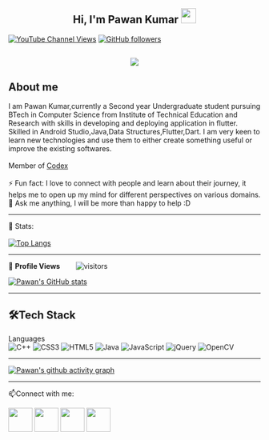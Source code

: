 <h2 align="center">Hi, I'm Pawan Kumar <img src="https://user-images.githubusercontent.com/39955420/147578264-bae0526c-028a-49d2-8af8-d08bb4edbd2a.gif" height="30" width="30"></h2>
 
[![YouTube Channel Views](https://img.shields.io/youtube/channel/views/UCJ1r_aL4ZWUapqnJsWQrTgA?style=social)](https://www.youtube.com/channel/UCJ1r_aL4ZWUapqnJsWQrTgA)
[![GitHub followers](https://img.shields.io/github/followers/pnkr01?style=social)](https://github.com/pnkr01)

<h2 align="center"><img src="https://user-images.githubusercontent.com/83778936/152190784-3dcb8151-55f5-4f5a-a5cf-d4b7910d0ce9.gif"></h2>

<h2>About me</h2>

I am Pawan Kumar,currently a Second year Undergraduate student pursuing BTech in Computer Science from Institute of Technical Education and Research with skills in developing and deploying application in flutter.
Skilled in Android Studio,Java,Data Structures,Flutter,Dart. I am very keen to learn new technologies and use them to either create something useful or improve the existing softwares. <br><br>
Member of [Codex](https://github.com/codex-iter) <br><br>
⚡ Fun fact: I love to connect with people and learn about their journey, it helps me to open up my mind for different perspectives on various domains.   
💬 Ask me anything, I will be more than happy to help :D

---

 📶 Stats:<br><br>
 [![Top Langs](https://github-readme-stats.vercel.app/api/top-langs/?username=pnkr01&theme=dark&layout=compact&align=right&width=40%)](https://github.com/anuraghazra/github-readme-stats)
 
 ---
 🌱 **Profile Views**&nbsp;&nbsp;&nbsp;&nbsp;&nbsp;&nbsp;&nbsp;
![visitors](https://profile-counter.glitch.me/pnkr01/count.svg?align=center)

[![Pawan's GitHub stats](https://github-readme-stats.vercel.app/api?username=pnkr01)](https://github.com/anuraghazra/github-readme-stats)

---
<h2>🛠Tech Stack</h2>

Languages <br> 
![C++](https://img.shields.io/badge/c++-%2300599C.svg?style=for-the-badge&logo=c%2B%2B&logoColor=white)
![CSS3](https://img.shields.io/badge/css3-%231572B6.svg?style=for-the-badge&logo=css3&logoColor=white)
![HTML5](https://img.shields.io/badge/html5-%23E34F26.svg?style=for-the-badge&logo=html5&logoColor=white)
![Java](https://img.shields.io/badge/java-%23ED8B00.svg?style=for-the-badge&logo=java&logoColor=white)
![JavaScript](https://img.shields.io/badge/javascript-%23323330.svg?style=for-the-badge&logo=javascript&logoColor=%23F7DF1E)
![jQuery](https://img.shields.io/badge/jquery-%230769AD.svg?style=for-the-badge&logo=jquery&logoColor=white)
![OpenCV](https://img.shields.io/badge/opencv-%23white.svg?style=for-the-badge&logo=opencv&logoColor=white)

---

[![Pawan's github activity graph](https://activity-graph.herokuapp.com/graph?username=pnkr01&theme=react-dark)](https://github.com/pnkr01/github-readme-activity-graph)

---

📫Connect with me:


[<img src="https://user-images.githubusercontent.com/39955420/147572655-e5feabb1-2a36-467c-9906-1fc66d606b41.png" height="48" width="48">](https://www.linkedin.com/in/pawan-k-9490581b5/) 
[<img src="https://user-images.githubusercontent.com/39955420/147572399-e0dbf2e9-ea53-4341-8bb7-013f37a5d4ff.png" height="48" width="48">](https://www.youtube.com/channel/UCJ1r_aL4ZWUapqnJsWQrTgA)
[<img src="https://user-images.githubusercontent.com/39955420/147611479-36ad6cd0-3b53-4d46-8035-0bd940e01a57.png" height="48" width="48">](mailto:pawankumar49871@gmail.com)
[<img src="https://user-images.githubusercontent.com/39955420/147572858-093e11d5-c974-43de-9795-f328d4cda097.png" height="48" width="48">](https://www.instagram.com/pawan.21_7/)


